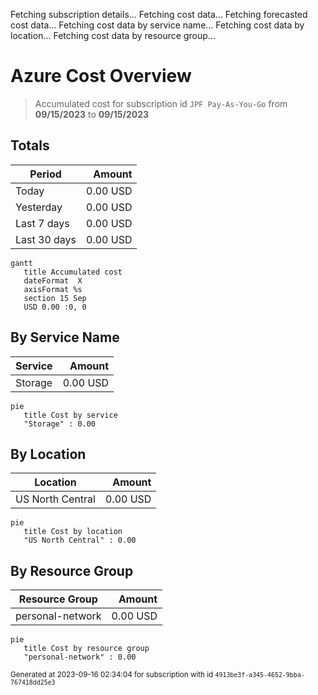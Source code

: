 Fetching subscription details...
Fetching cost data...
Fetching forecasted cost data...
Fetching cost data by service name...
Fetching cost data by location...
Fetching cost data by resource group...
# Azure Cost Overview

> Accumulated cost for subscription id `JPF Pay-As-You-Go` from **09/15/2023** to **09/15/2023**

## Totals

|Period|Amount|
|---|---:|
|Today|0.00 USD|
|Yesterday|0.00 USD|
|Last 7 days|0.00 USD|
|Last 30 days|0.00 USD|

```mermaid
gantt
   title Accumulated cost
   dateFormat  X
   axisFormat %s
   section 15 Sep
   USD 0.00 :0, 0
```

## By Service Name

|Service|Amount|
|---|---:|
|Storage|0.00 USD|

```mermaid
pie
   title Cost by service
   "Storage" : 0.00
```

## By Location

|Location|Amount|
|---|---:|
|US North Central|0.00 USD|

```mermaid
pie
   title Cost by location
   "US North Central" : 0.00
```

## By Resource Group

|Resource Group|Amount|
|---|---:|
|personal-network|0.00 USD|

```mermaid
pie
   title Cost by resource group
   "personal-network" : 0.00
```

<sup>Generated at 2023-09-16 02:34:04 for subscription with id `4913be3f-a345-4652-9bba-767418dd25e3`</sup>
